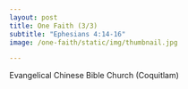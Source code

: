 ```yaml
---
layout: post
title: One Faith (3/3)
subtitle: "Ephesians 4:14-16"
image: /one-faith/static/img/thumbnail.jpg

---
```


Evangelical Chinese Bible Church (Coquitlam)
